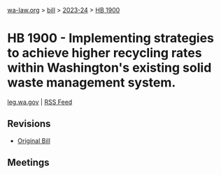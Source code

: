 [wa-law.org](/) > [bill](/bill/) > [2023-24](/bill/2023-24/) > [HB 1900](/bill/2023-24/hb/1900/)

# HB 1900 - Implementing strategies to achieve higher recycling rates within Washington's existing solid waste management system.
[leg.wa.gov](https://app.leg.wa.gov/billsummary?BillNumber=1900&Year=2023&Initiative=false) | [RSS Feed](./rss.xml)

## Revisions
* [Original Bill](1/)

## Meetings
